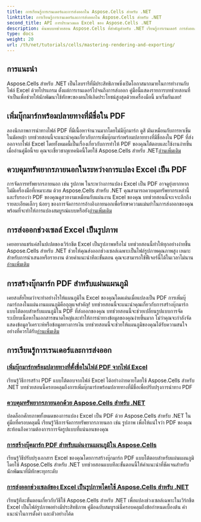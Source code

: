 ```yaml
---
title: การเรียนรู้การเรนเดอร์และการส่งออกใน Aspose.Cells สำหรับ .NET
linktitle: การเรียนรู้การเรนเดอร์และการส่งออกใน Aspose.Cells สำหรับ .NET
second_title: API การประมวลผล Excel ของ Aspose.Cells .NET
description: ค้นพบบทช่วยสอน Aspose.Cells ที่สำคัญสำหรับ .NET เรียนรู้การเรนเดอร์ การส่งออก การจัดการทรัพยากร การเพิ่มบุ๊กมาร์ก และอื่นๆ อีกมากมายด้วยคำแนะนำโดยละเอียดของเรา
type: docs
weight: 20
url: /th/net/tutorials/cells/mastering-rendering-and-exporting/
---
```

## การแนะนำ

Aspose.Cells สำหรับ .NET เป็นไลบรารีที่มีประสิทธิภาพซึ่งเปิดโอกาสมากมายในการทำงานกับไฟล์ Excel ด้วยโปรแกรม ตั้งแต่การเรนเดอร์ไปจนถึงการส่งออก คู่มือนี้แสดงรายการบทช่วยสอนที่จำเป็นเพื่อช่วยให้นักพัฒนาใช้ทักษะของตนให้เกิดประโยชน์สูงสุดด้วยเครื่องมือนี้ มาเริ่มกันเลย!

## เพิ่มบุ๊กมาร์กพร้อมปลายทางที่มีชื่อใน PDF  
 ลองนึกภาพการนำทางไฟล์ PDF ที่มีเนื้อหาจำนวนมากโดยไม่มีบุ๊กมาร์ก ดูสิ มันเหมือนกับการหาเข็มในมัดหญ้า บทช่วยสอนนี้จะแนะนำคุณเกี่ยวกับการเพิ่มบุ๊กมาร์กพร้อมปลายทางที่มีชื่อลงใน PDF ที่ส่งออกจากไฟล์ Excel โดยทั้งหมดนี้เป็นเรื่องเกี่ยวกับการทำให้ PDF ของคุณโต้ตอบและใช้งานง่ายขึ้น เมื่ออ่านคู่มือนี้จบ คุณจะเชี่ยวชาญเทคนิคนี้โดยใช้ Aspose.Cells สำหรับ .NET[อ่านเพิ่มเติม](./add-bookmarks-with-named-destinations/)

## ควบคุมทรัพยากรภายนอกในระหว่างการแปลง Excel เป็น PDF  
การจัดการทรัพยากรภายนอก เช่น รูปภาพ ในระหว่างการแปลง Excel เป็น PDF อาจดูยุ่งยากหากไม่มีเครื่องมือที่เหมาะสม ด้วย Aspose.Cells สำหรับ .NET คุณสามารถควบคุมทรัพยากรเหล่านี้และรับรองว่า PDF ของคุณดูสวยงามเหมือนกับแผ่นงาน Excel ของคุณ บทช่วยสอนนี้จะเจาะลึกถึงรายละเอียดเล็กๆ น้อยๆ ของการจัดการการอ้างอิงภายนอกเพื่อรักษาความแม่นยำในการส่งออกของคุณ พร้อมที่จะทำให้การแปลงสมบูรณ์แบบหรือยัง[อ่านเพิ่มเติม](./control-external-resources/)

## การส่งออกช่วงเซลล์ Excel เป็นรูปภาพ  
 เคยอยากแชร์แค่สไนปเปตของเวิร์กชีต Excel เป็นรูปภาพหรือไม่ บทช่วยสอนนี้ทำให้ทุกอย่างง่ายขึ้น Aspose.Cells สำหรับ .NET ช่วยให้คุณส่งออกช่วงเซลล์เฉพาะเป็นไฟล์รูปภาพคุณภาพสูง เหมาะสำหรับการนำเสนอหรือรายงาน ด้วยคำแนะนำทีละขั้นตอน คุณจะสามารถใช้ฟีเจอร์นี้ได้ในเวลาไม่นาน[อ่านเพิ่มเติม](./export-excel-cell-ranges-as-images/)

## การสร้างบุ๊กมาร์ก PDF สำหรับแผ่นแผนภูมิ
เคยสงสัยไหมว่าจะทำอย่างไรให้แผนภูมิใน Excel ของคุณโดดเด่นเมื่อแปลงเป็น PDF การเพิ่มบุ๊กมาร์กลงในแผ่นงานแผนภูมิคือกุญแจสำคัญ! บทช่วยสอนนี้จะแนะนำคุณเกี่ยวกับการสร้างบุ๊กมาร์กแบบโต้ตอบสำหรับแผนภูมิใน PDF ที่ส่งออกของคุณ บทช่วยสอนนี้จะช่วยเปลี่ยนรูปแบบการจัดระเบียบเนื้อหาในเอกสารขนาดใหญ่และทำให้การนำทางข้อมูลของคุณง่ายขึ้นมาก ไม่ว่าคุณจะกำลังจัดแสดงข้อมูลวิเคราะห์หรือข้อมูลทางการเงิน บทช่วยสอนนี้จะช่วยให้แผนภูมิของคุณได้รับความสนใจอย่างที่ควรได้รับ[อ่านเพิ่มเติม](./creating-pdf-bookmark-for-chart-sheet/)

## การเรียนรู้การเรนเดอร์และการส่งออก
### [เพิ่มบุ๊กมาร์กพร้อมปลายทางที่ตั้งชื่อในไฟล์ PDF จากไฟล์ Excel](./add-bookmarks-with-named-destinations/)
เรียนรู้วิธีการสร้าง PDF แบบโต้ตอบจากไฟล์ Excel ได้อย่างง่ายดายโดยใช้ Aspose.Cells สำหรับ .NET บทช่วยสอนนี้ครอบคลุมถึงการเพิ่มบุ๊กมาร์กพร้อมปลายทางที่มีชื่อเพื่อปรับปรุงการนำทาง PDF
### [ควบคุมทรัพยากรภายนอกด้วย Aspose.Cells สำหรับ .NET](./control-external-resources/)
ปลดล็อกศักยภาพทั้งหมดของการแปลง Excel เป็น PDF ด้วย Aspose.Cells สำหรับ .NET ในคู่มือที่ครอบคลุมนี้ เรียนรู้วิธีการจัดการทรัพยากรภายนอก เช่น รูปภาพ เพื่อให้แน่ใจว่า PDF ของคุณสะท้อนถึงความต้องการการจัดรูปแบบที่แน่นอนของคุณ
### [การสร้างบุ๊คมาร์ก PDF สำหรับแผ่นงานแผนภูมิใน Aspose.Cells](./creating-pdf-bookmark-for-chart-sheet/)
เรียนรู้วิธีปรับปรุงเอกสาร Excel ของคุณโดยการสร้างบุ๊กมาร์ก PDF แบบโต้ตอบสำหรับแผ่นแผนภูมิโดยใช้ Aspose.Cells สำหรับ .NET บทช่วยสอนแบบทีละขั้นตอนนี้ให้คำแนะนำที่ชัดเจนสำหรับนักพัฒนาที่มีทักษะทุกระดับ
### [การส่งออกช่วงเซลล์ของ Excel เป็นรูปภาพโดยใช้ Aspose.Cells สำหรับ .NET](./export-excel-cell-ranges-as-images/)
เรียนรู้ทีละขั้นตอนเกี่ยวกับวิธีใช้ Aspose.Cells สำหรับ .NET เพื่อแปลงช่วงเซลล์เฉพาะในเวิร์กชีต Excel เป็นไฟล์รูปภาพอย่างมีประสิทธิภาพ คู่มือฉบับสมบูรณ์นี้ครอบคลุมถึงข้อกำหนดเบื้องต้น คำแนะนำในการตั้งค่า และตัวอย่างโค้ด